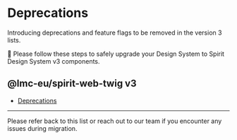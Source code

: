 <!--lint disable no-file-name-mixed-case -- mixed case in the file name for version -->

# Deprecations

Introducing deprecations and feature flags to be removed in the version 3 lists.

💁 Please follow these steps to safely upgrade your Design System to Spirit Design System v3 components.

<!-- @see: https://github.com/ilyatitovich/remark-lint-heading-capitalization/issues/13 -->
<!--lint disable heading-capitalization -->

## @lmc-eu/spirit-web-twig v3

<!--lint enable heading-capitalization -->

- [Deprecations][web-twig-deprecations]

---

Please refer back to this list or reach out to our team if you encounter any issues during migration.

[web-twig-deprecations]: https://github.com/lmc-eu/spirit-design-system/blob/main/packages/web-twig/DEPRECATIONS.md

